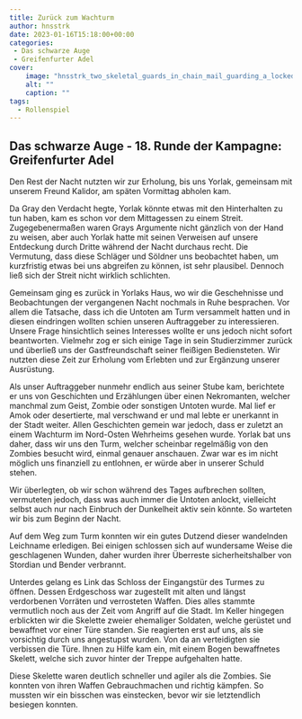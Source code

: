 ```yaml
---
title: Zurück zum Wachturm
author: hnsstrk
date: 2023-01-16T15:18:00+00:00
categories:
 - Das schwarze Auge
 - Greifenfurter Adel
cover:
    image: "hnsstrk_two_skeletal_guards_in_chain_mail_guarding_a_locked_doo_330d96ed-780c-481a-9d11-e7d8ad81c100-768x512.png"
    alt: ""
    caption: ""
tags:
  - Rollenspiel
---
```


## Das schwarze Auge - 18. Runde der Kampagne: Greifenfurter Adel

Den Rest der Nacht nutzten wir zur Erholung, bis uns Yorlak, gemeinsam mit unserem Freund Kalidor, am späten Vormittag abholen kam.

Da Gray den Verdacht hegte, Yorlak könnte etwas mit den Hinterhalten zu tun haben, kam es schon vor dem Mittagessen zu einem Streit. Zugegebenermaßen waren Grays Argumente nicht gänzlich von der Hand zu weisen, aber auch Yorlak hatte mit seinen Verweisen auf unsere Entdeckung durch Dritte während der Nacht durchaus recht. Die Vermutung, dass diese Schläger und Söldner uns beobachtet haben, um kurzfristig etwas bei uns abgreifen zu können, ist sehr plausibel. Dennoch ließ sich der Streit nicht wirklich schlichten.

Gemeinsam ging es zurück in Yorlaks Haus, wo wir die Geschehnisse und Beobachtungen der vergangenen Nacht nochmals in Ruhe besprachen. Vor allem die Tatsache, dass ich die Untoten am Turm versammelt hatten und in diesen eindringen wollten schien unseren Auftraggeber zu interessieren. Unsere Frage hinsichtlich seines Interesses wollte er uns jedoch nicht sofort beantworten. Vielmehr zog er sich einige Tage in sein Studierzimmer zurück und überließ uns der Gastfreundschaft seiner fleißigen Bediensteten. Wir nutzten diese Zeit zur Erholung vom Erlebten und zur Ergänzung unserer Ausrüstung.

Als unser Auftraggeber nunmehr endlich aus seiner Stube kam, berichtete er uns von Geschichten und Erzählungen über einen Nekromanten, welcher manchmal zum Geist, Zombie oder sonstigen Untoten wurde. Mal lief er Amok oder desertierte, mal verschwand er und mal lebte er unerkannt in der Stadt weiter. Allen Geschichten gemein war jedoch, dass er zuletzt an einem Wachturm im Nord-Osten Wehrheims gesehen wurde. Yorlak bat uns daher, dass wir uns den Turm, welcher scheinbar regelmäßig von den Zombies besucht wird, einmal genauer anschauen. Zwar war es im nicht möglich uns finanziell zu entlohnen, er würde aber in unserer Schuld stehen.

Wir überlegten, ob wir schon während des Tages aufbrechen sollten, vermuteten jedoch, dass was auch immer die Untoten anlockt, vielleicht selbst auch nur nach Einbruch der Dunkelheit aktiv sein könnte. So warteten wir bis zum Beginn der Nacht.

Auf dem Weg zum Turm konnten wir ein gutes Dutzend dieser wandelnden Leichname erledigen. Bei einigen schlossen sich auf wundersame Weise die geschlagenen Wunden, daher wurden ihrer Überreste sicherheitshalber von Stordian und Bender verbrannt.

Unterdes gelang es Link das Schloss der Eingangstür des Turmes zu öffnen. Dessen Erdgeschoss war zugestellt mit alten und längst verdorbenen Vorräten und verrosteten Waffen. Dies alles stammte vermutlich noch aus der Zeit vom Angriff auf die Stadt. Im Keller hingegen erblickten wir die Skelette zweier ehemaliger Soldaten, welche gerüstet und bewaffnet vor einer Türe standen. Sie reagierten erst auf uns, als sie vorsichtig durch uns angestupst wurden. Von da an verteidigten sie verbissen die Türe. Ihnen zu Hilfe kam ein, mit einem Bogen bewaffnetes Skelett, welche sich zuvor hinter der Treppe aufgehalten hatte.

Diese Skelette waren deutlich schneller und agiler als die Zombies. Sie konnten von ihren Waffen Gebrauchmachen und richtig kämpfen. So mussten wir ein bisschen was einstecken, bevor wir sie letztendlich besiegen konnten.